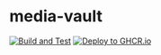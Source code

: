 # media-vault
[![Build and Test](https://github.com/rationelis/media-vault/actions/workflows/build-and-test.yaml/badge.svg?branch=main)](https://github.com/rationelis/media-vault/actions/workflows/build-and-test.yaml)
[![Deploy to GHCR.io](https://github.com/rationelis/media-vault/actions/workflows/deploy.yaml/badge.svg?branch=main)](https://github.com/rationelis/media-vault/actions/workflows/deploy.yaml)

